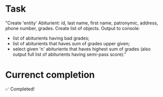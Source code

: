 # Task

"Create 'entity' Abiturient: id, last name, first name, patronymic,
address, phone number, grades.
Create list of objects. Output to console:
* list of abiturients having bad grades;
* list of abiturients that haves sum of grades upper given;
* select given 'n' abiturients that haves highest sum of
grades (also output full list of abiturients having semi-pass
score)."

# Currenct completion

✅ Completed!